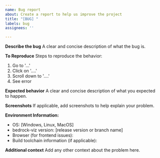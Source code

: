 ```yaml
---
name: Bug report
about: Create a report to help us improve the project
title: "[BUG] "
labels: bug
assignees: ''

---
```


**Describe the bug**
A clear and concise description of what the bug is.

**To Reproduce**
Steps to reproduce the behavior:
1. Go to '...'
2. Click on '....'
3. Scroll down to '....'
4. See error

**Expected behavior**
A clear and concise description of what you expected to happen.

**Screenshots**
If applicable, add screenshots to help explain your problem.

**Environment Information:**
 - OS: [Windows, Linux, MacOS]
 - bedrock-viz version: [release version or branch name]
 - Browser (for frontend issues): 
 - Build toolchain information (if applicable): 

**Additional context**
Add any other context about the problem here.
